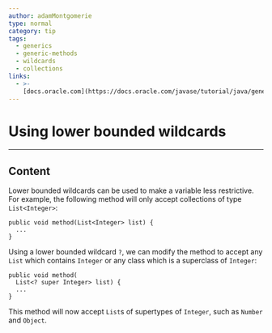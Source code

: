 ```yaml
---
author: adamMontgomerie
type: normal
category: tip
tags:
  - generics
  - generic-methods
  - wildcards
  - collections
links:
  - >-
    [docs.oracle.com](https://docs.oracle.com/javase/tutorial/java/generics/lowerBounded.html){website}
---
```


# Using lower bounded wildcards


---

## Content

Lower bounded wildcards can be used to make a variable less restrictive. For example, the following method will only accept collections of type `List<Integer>`:

```plain-text
public void method(List<Integer> list) {
  ...
}
```

Using a lower bounded wildcard `?`, we can modify the method to accept any `List` which contains `Integer` or any class which is a superclass of `Integer`:

```plain-text
public void method(
  List<? super Integer> list) {
  ...
}
```

This method will now accept `List`s of supertypes of `Integer`, such as `Number` and `Object`.
 
